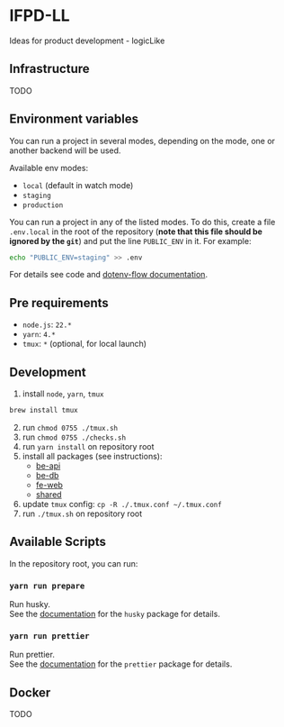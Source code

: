 # IFPD-LL

Ideas for product development - logicLike

## Infrastructure

TODO

## Environment variables

You can run a project in several modes, depending on the mode, one or another backend will be used.

Available env modes:

- `local` (default in watch mode)
- `staging`
- `production`

You can run a project in any of the listed modes. To do this, create a file `.env.local` in the root of the repository (**note that this file should be ignored by the `git`**) and put the line `PUBLIC_ENV` in it. For example:

```sh
echo "PUBLIC_ENV=staging" >> .env
```

For details see code and [dotenv-flow documentation](https://www.npmjs.com/package/dotenv-flow).

## Pre requirements

- `node.js`: `22.*`
- `yarn`: `4.*`
- `tmux`: `*` (optional, for local launch)

## Development

1. install `node`, `yarn`, `tmux`

```sh
brew install tmux
```

2. run `chmod 0755 ./tmux.sh`
3. run `chmod 0755 ./checks.sh`
4. run `yarn install` on repository root
5. install all packages (see instructions):
   - [be-api](be-api/README.md)
   - [be-db](be-db/README.md)
   - [fe-web](fe-web/README.md)
   - [shared](shared/README.md)
6. update `tmux` config: `cp -R ./.tmux.conf ~/.tmux.conf`
7. run `./tmux.sh` on repository root

## Available Scripts

In the repository root, you can run:

### `yarn run prepare`

Run husky.\
See the [documentation](https://typicode.github.io/husky/) for the `husky` package for details.

### `yarn run prettier`

Run prettier.\
See the [documentation](https://prettier.io/docs/en/cli.html) for the `prettier` package for details.

## Docker

TODO
